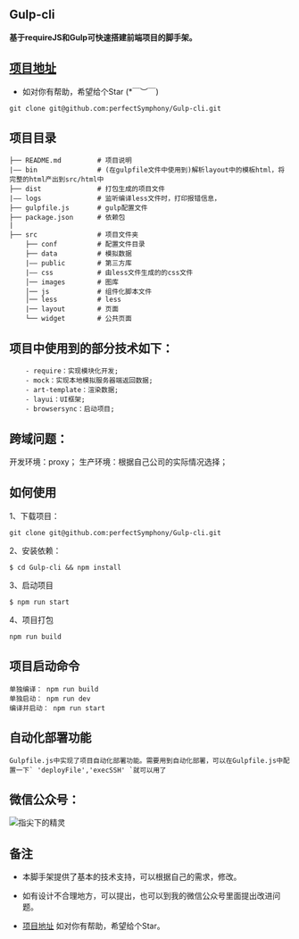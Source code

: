 ## Gulp-cli
**基于requireJS和Gulp可快速搭建前端项目的脚手架。**


## [项目地址](https://github.com/perfectSymphony/Gulp-cli)
* 如对你有帮助，希望给个Star (*￣︶￣)
```
git clone git@github.com:perfectSymphony/Gulp-cli.git
```

## 项目目录
```
├── README.md         # 项目说明
|—— bin               # (在gulpfile文件中使用到)解析layout中的模板html，将完整的html产出到src/html中
├── dist              # 打包生成的项目文件
|—— logs              # 监听编译less文件时，打印报错信息， 
├── gulpfile.js       # gulp配置文件
├── package.json      # 依赖包
|
├── src               # 项目文件夹
    ├── conf          # 配置文件目录
    ├── data          # 模拟数据
    |—— public        # 第三方库
    |—— css           # 由less文件生成的的css文件
    │── images        # 图库
    │── js            # 组件化脚本文件
    │── less          # less
    |── layout	      # 页面
    └── widget        # 公共页面
```

## 项目中使用到的部分技术如下：
```
	- require：实现模块化开发;
	- mock：实现本地模拟服务器端返回数据;
	- art-template：渲染数据;
	- layui：UI框架;
	- browsersync：启动项目;
```
## 跨域问题：
开发环境：proxy；
生产环境：根据自己公司的实际情况选择；

## 如何使用
1、下载项目：
```
git clone git@github.com:perfectSymphony/Gulp-cli.git

```
2、安装依赖：
```
$ cd Gulp-cli && npm install
```
3、启动项目
```
$ npm run start
```
4、项目打包
```
npm run build
```

## 项目启动命令
```
单独编译： npm run build
单独启动： npm run dev
编译并启动： npm run start
```

## 自动化部署功能

```
Gulpfile.js中实现了项目自动化部署功能。需要用到自动化部署，可以在Gulpfile.js中配置一下` 'deployFile','execSSH' `就可以用了

``` 

## 微信公众号：
![指尖下的精灵](https://raw.githubusercontent.com/perfectSymphony/Gulp-cli/b08538bc938d56aa729085bf5305afc425bf8d9c/Wechat/0.jpg)


## 备注

* 本脚手架提供了基本的技术支持，可以根据自己的需求，修改。

* 如有设计不合理地方，可以提出，也可以到我的微信公众号里面提出改进问题。

* [项目地址](https://github.com/perfectSymphony/Gulp-cli) 如对你有帮助，希望给个Star。
